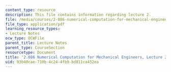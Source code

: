 ```yaml
---
content_type: resource
description: This file contains information regarding lecture 2.
file: /media/courses/2-086-numerical-computation-for-mechanical-engineers-spring-2013/93b40cae710b4c244fb9bd811ca452ea_MIT2_086S13_lecture2.pdf
file_type: application/pdf
learning_resource_types:
- Lecture Notes
ocw_type: OCWFile
parent_title: Lecture Notes
parent_type: CourseSection
resourcetype: Document
title: '2.086 Numerical Computation for Mechanical Engineers, Lecture 2: Integration'
uid: 93b40cae-710b-4c24-4fb9-bd811ca452ea
---
```

